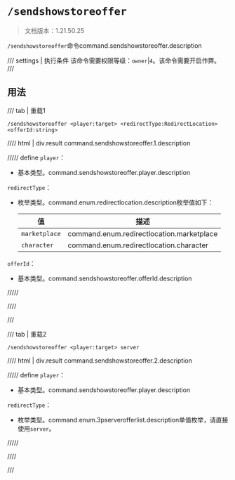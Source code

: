 # `/sendshowstoreoffer`

> 文档版本：1.21.50.25

`/sendshowstoreoffer`命令command.sendshowstoreoffer.description

/// settings | 执行条件
该命令需要权限等级：`owner`|`4`。该命令需要开启作弊。
///

## 用法

/// tab | 重载1
```mcfunction
/sendshowstoreoffer <player:target> <redirectType:RedirectLocation> <offerId:string>
```

//// html | div.result
command.sendshowstoreoffer.1.description

///// define
`player`：<!-- md:samp target -->

- 基本类型。command.sendshowstoreoffer.player.description

`redirectType`：<!-- md:samp RedirectLocation -->

- 枚举类型。command.enum.redirectlocation.description枚举值如下：

  |值|描述|
  |---|---|
  |`marketplace`|command.enum.redirectlocation.marketplace|
  |`character`|command.enum.redirectlocation.character|


`offerId`：<!-- md:samp string -->

- 基本类型。command.sendshowstoreoffer.offerId.description


/////

////

///

/// tab | 重载2
```mcfunction
/sendshowstoreoffer <player:target> server
```

//// html | div.result
command.sendshowstoreoffer.2.description

///// define
`player`：<!-- md:samp target -->

- 基本类型。command.sendshowstoreoffer.player.description

`redirectType`：<!-- md:samp 3PServerOfferList -->

- 枚举类型。command.enum.3pserverofferlist.description单值枚举，请直接使用`server`。


/////

////

///
